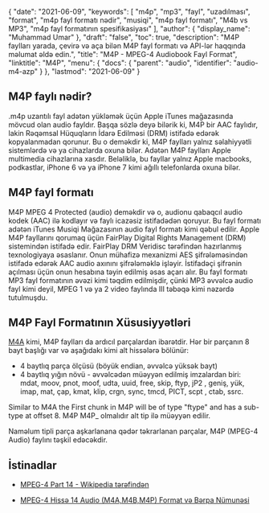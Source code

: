 {
  "date": "2021-06-09",
  "keywords": [
"m4p",
"mp3",
"fayl",
"uzadılması",
"format",
"m4p fayl formatı nədir",
"musiqi",
"m4p fayl formatı",
"M4b vs MP3",
"m4p fayl formatının spesifikasiyası"
],
  "author": {
    "display_name": "Muhammad Umar"
},
  "draft": "false",
  "toc": true,
  "description": "M4P faylları yarada, çevirə və aça bilən M4P fayl formatı və API-lər haqqında məlumat əldə edin.",
  "title": "M4P - MPEG-4 Audiobook Fayl Format",
  "linktitle": "M4P",
  "menu": {
    "docs": {
      "parent": "audio",
      "identifier": "audio-m4-azp"
}
},
  "lastmod": "2021-06-09"
}

## M4P faylı nədir?
.m4p uzantılı fayl adətən yükləmək üçün Apple iTunes mağazasında mövcud olan audio fayldır. Başqa sözlə deyə bilərik ki, M4P bir AAC faylıdır, lakin Rəqəmsal Hüquqların İdarə Edilməsi (DRM) istifadə edərək kopyalanmadan qorunur. Bu o deməkdir ki, M4P faylları yalnız səlahiyyətli sistemlərdə və ya cihazlarda oxuna bilər. Adətən M4P faylları Apple multimedia cihazlarına xasdır. Beləliklə, bu fayllar yalnız Apple macbooks, podkastlar, iPhone 6 və ya iPhone 7 kimi ağıllı telefonlarda oxuna bilər.

## M4P fayl formatı
M4P MPEG 4 Protected (audio) deməkdir və o, audionu qabaqcıl audio kodek (AAC) ilə kodlayır və faylı icazəsiz istifadədən qoruyur. Bu fayl formatı adətən iTunes Musiqi Mağazasının audio fayl formatı kimi qəbul edilir. Apple M4P fayllarını qorumaq üçün FairPlay Digital Rights Management (DRM) sistemindən istifadə edir. FairPlay DRM Veridisc tərəfindən hazırlanmış texnologiyaya əsaslanır. Onun mühafizə mexanizmi AES şifrələməsindən istifadə edərək AAC audio axınını şifrələməklə işləyir. İstifadəçi şifrənin açılması üçün onun hesabına təyin edilmiş əsas açarı alır. Bu fayl formatı MP3 fayl formatının əvəzi kimi təqdim edilmişdir, çünki MP3 əvvəlcə audio fayl kimi deyil, MPEG 1 və ya 2 video faylında III təbəqə kimi nəzərdə tutulmuşdu.


## M4P Fayl Formatının Xüsusiyyətləri

[M4A](/audio/m4a/) kimi, M4P faylları da ardıcıl parçalardan ibarətdir. Hər bir parçanın 8 bayt başlığı var və aşağıdakı kimi alt hissələrə bölünür:
- 4 baytlıq parça ölçüsü (böyük endian, əvvəlcə yüksək bayt)
- 4 baytlıq yığın növü - əvvəlcədən müəyyən edilmiş imzalardan biri: mdat, moov, pnot, moof, udta, uuid, free, skip, ftyp, jP2 , geniş, yük, imap, mat, çap, kmat, klip, crgn, sync, tmcd, PICT, scpt , ctab, ssrc.

Similar to M4A the First chunk in M4P will be of type "ftype" and has a sub-type at offset 8. M4P M4P_ olmalıdır alt tip ilə müəyyən edilir.

Naməlum tipli parça aşkarlanana qədər təkrarlanan parçalar, M4P (MPEG-4 Audio) faylını təşkil edəcəkdir.

## İstinadlar ##

* [MPEG-4 Part 14 - Wikipedia tərəfindən](https://en.wikipedia.org/wiki/MPEG-4_Part_14)

* [MPEG-4 Hissə 14 Audio (M4A,M4B,M4P) Format və Bərpa Nümunəsi](https://www.file-recovery.com/m4a-signature-format.htm)


